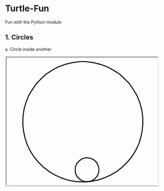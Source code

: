 # Turtle-Fun
Fun with the Python module

## 1. Circles

a. Circle inside another

![Basic Inner Circle](Circles/basic-inner.gif)
